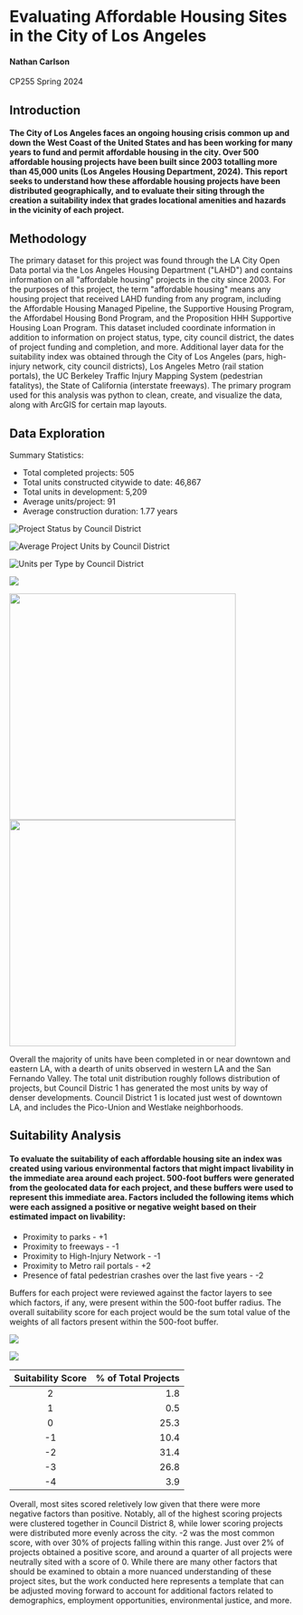 # Evaluating Affordable Housing Sites in the City of Los Angeles

#### Nathan Carlson 
CP255 Spring 2024

## Introduction
#### The City of Los Angeles faces an ongoing housing crisis common up and down the West Coast of the United States and has been working for many years to fund and permit affordable housing in the city. Over 500 affordable housing projects have been built since 2003 totalling more than 45,000 units (Los Angeles Housing Department, 2024). This report seeks to understand how these affordable housing projects have been distributed geographically, and to evaluate their siting through the creation a suitability index that grades locational amenities and hazards in the vicinity of each project. 

## Methodology
The primary dataset for this project was found through the LA City Open Data portal via the Los Angeles Housing Department ("LAHD") and contains information on all "affordable housing" projects in the city since 2003. For the purposes of this project, the term "affordable housing" means any housing project that received LAHD funding from any program, including the Affordable Housing Managed Pipeline, the Supportive Housing Program, the Affordabel Housing Bond Program, and the Proposition HHH Supportive Housing Loan Program. This dataset included coordinate information in addition to information on project status, type, city council district, the dates of project funding and completion, and more. Additional layer data for the suitability index was obtained through the City of Los Angeles (pars, high-injury network, city council districts), Los Angeles Metro (rail station portals), the UC Berkeley Traffic Injury Mapping System (pedestrian fatalitys), the State of California (interstate freeways). The primary program used for this analysis was python to clean, create, and visualize the data, along with ArcGIS for certain map layouts. 

## Data Exploration
Summary Statistics:
* Total completed projects: 505
* Total units constructed citywide to date: 46,867
* Total units in development: 5,209
* Average units/project: 91
* Average construction duration: 1.77 years

![Project Status by Council District](docs/assets/status_by_cd_white.png)

![Average Project Units by Council District](docs/assets/units_per_proj.png)

![Units per Type by Council District](docs/assets/units_per_cd_by_type.png)

![](docs/assets/distribution_map_2.png)

<p float="left">
  <img src="docs/assets/count_per_cd_map.png" width="400" /> 
  <img src="docs/assets/units_per_cd_map.png" width="400" />
</p>

Overall the majority of units have been completed in or near downtown and eastern LA, with a dearth of units observed in western LA and the San Fernando Valley. The total unit distribution roughly follows distribution of projects, but Council Distric 1 has generated the most units by way of denser developments. Council District 1 is located just west of downtown LA, and includes the Pico-Union and Westlake neighborhoods.

## Suitability Analysis
#### To evaluate the suitability of each affordable housing site an index was created using various environmental factors that might impact livability in the immediate area around each project. 500-foot buffers were generated from the geolocated data for each project, and these buffers were used to represent this immediate area. Factors included the following items which were each assigned a positive or negative weight based on their estimated impact on livability:
* Proximity to parks - +1
* Proximity to freeways - -1
* Proximity to High-Injury Network - -1
* Proximity to Metro rail portals - +2
* Presence of fatal pedestrian crashes over the last five years - -2

Buffers for each project were reviewed against the factor layers to see which factors, if any, were present within the 500-foot buffer radius. The overall suitability score for each project would be the sum total value of the weights of all factors present within the 500-foot buffer. 

![](docs/assets/suitability_factors_map.png)

![](docs/assets/suit_map.png)

| Suitability Score | % of Total Projects |
| :---------------: | ------------------: |
| 2                 | 1.8                 |
| 1                 | 0.5                 |
| 0                 | 25.3                |
| -1                | 10.4                |
| -2                | 31.4                | 
| -3                | 26.8                |
| -4                | 3.9                 |

Overall, most sites scored reletively low given that there were more negative factors than positive. Notably, all of the highest scoring projects were clustered together in Council District 8, while lower scoring projects were distributed more evenly across the city. -2 was the most common score, with over 30% of projects falling within this range. Just over 2% of projects obtained a positive score, and around a quarter of all projects were neutrally sited with a score of 0. While there are many other factors that should be examined to obtain a more nuanced understanding of these project sites, but the work conducted here represents a template that can be adjusted moving forward to account for additional factors related to demographics, employment opportunities, environmental justice, and more. 


